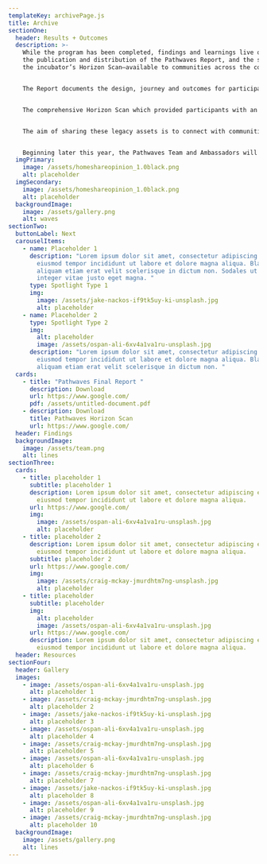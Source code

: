 ```yaml
---
templateKey: archivePage.js
title: Archive
sectionOne:
  header: Results + Outcomes
  description: >-
    While the program has been completed, findings and learnings live on with
    the publication and distribution of the Pathwaves Report, and the sharing of
    the incubator’s Horizon Scan—available to communities across the country.


    The Report documents the design, journey and outcomes for participants. 


    The comprehensive Horizon Scan which provided participants with an understanding of the digital drivers of change and trends—and the social, technological, environmental, economic, political, values and legal shifts influencing the future of music in Canada and other markets around the world, is also available for download. 


    The aim of sharing these legacy assets is to connect with communities across the country in the hope that they are inspired by the outcomes, and are compelled to continue the conversations. 


    Beginning later this year, the Pathwaves Team and Ambassadors will now be presenting and facilitating workshops at conferences and events across the country. If you are interested in partnering with us, please be in touch!
  imgPrimary:
    image: /assets/homeshareopinion_1.0black.png
    alt: placeholder
  imgSecondary:
    image: /assets/homeshareopinion_1.0black.png
    alt: placeholder
  backgroundImage:
    image: /assets/gallery.png
    alt: waves
sectionTwo:
  buttonLabel: Next
  carouselItems:
    - name: Placeholder 1
      description: "Lorem ipsum dolor sit amet, consectetur adipiscing elit, sed do
        eiusmod tempor incididunt ut labore et dolore magna aliqua. Blandit
        aliquam etiam erat velit scelerisque in dictum non. Sodales ut eu sem
        integer vitae justo eget magna. "
      type: Spotlight Type 1
      img:
        image: /assets/jake-nackos-if9tk5uy-ki-unsplash.jpg
        alt: placeholder
    - name: Placeholder 2
      type: Spotlight Type 2
      img:
        alt: placeholder
        image: /assets/ospan-ali-6xv4a1va1ru-unsplash.jpg
      description: "Lorem ipsum dolor sit amet, consectetur adipiscing elit, sed do
        eiusmod tempor incididunt ut labore et dolore magna aliqua. Blandit
        aliquam etiam erat velit scelerisque in dictum non. "
  cards:
    - title: "Pathwaves Final Report "
      description: Download
      url: https://www.google.com/
      pdf: /assets/untitled-document.pdf
    - description: Download
      title: Pathwaves Horizon Scan
      url: https://www.google.com/
  header: Findings
  backgroundImage:
    image: /assets/team.png
    alt: lines
sectionThree:
  cards:
    - title: placeholder 1
      subtitle: placeholder 1
      description: Lorem ipsum dolor sit amet, consectetur adipiscing elit, sed do
        eiusmod tempor incididunt ut labore et dolore magna aliqua.
      url: https://www.google.com/
      img:
        image: /assets/ospan-ali-6xv4a1va1ru-unsplash.jpg
        alt: placeholder
    - title: placeholder 2
      description: Lorem ipsum dolor sit amet, consectetur adipiscing elit, sed do
        eiusmod tempor incididunt ut labore et dolore magna aliqua.
      subtitle: placeholder 2
      url: https://www.google.com/
      img:
        image: /assets/craig-mckay-jmurdhtm7ng-unsplash.jpg
        alt: placeholder
    - title: placeholder
      subtitle: placeholder
      img:
        alt: placeholder
        image: /assets/ospan-ali-6xv4a1va1ru-unsplash.jpg
      url: https://www.google.com/
      description: Lorem ipsum dolor sit amet, consectetur adipiscing elit, sed do
        eiusmod tempor incididunt ut labore et dolore magna aliqua.
  header: Resources
sectionFour:
  header: Gallery
  images:
    - image: /assets/ospan-ali-6xv4a1va1ru-unsplash.jpg
      alt: placeholder 1
    - image: /assets/craig-mckay-jmurdhtm7ng-unsplash.jpg
      alt: placeholder 2
    - image: /assets/jake-nackos-if9tk5uy-ki-unsplash.jpg
      alt: placeholder 3
    - image: /assets/ospan-ali-6xv4a1va1ru-unsplash.jpg
      alt: placeholder 4
    - image: /assets/craig-mckay-jmurdhtm7ng-unsplash.jpg
      alt: placeholder 5
    - image: /assets/ospan-ali-6xv4a1va1ru-unsplash.jpg
      alt: placeholder 6
    - image: /assets/craig-mckay-jmurdhtm7ng-unsplash.jpg
      alt: placeholder 7
    - image: /assets/jake-nackos-if9tk5uy-ki-unsplash.jpg
      alt: placeholder 8
    - image: /assets/ospan-ali-6xv4a1va1ru-unsplash.jpg
      alt: placeholder 9
    - image: /assets/craig-mckay-jmurdhtm7ng-unsplash.jpg
      alt: placeholder 10
  backgroundImage:
    image: /assets/gallery.png
    alt: lines
---
```

